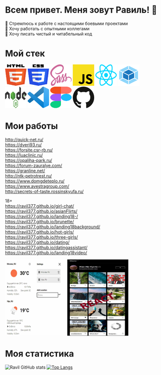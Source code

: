 # Всем привет. Меня зовут Равиль! 👋 

👊 Стремлюсь к работе с настоящими боевыми проектами
<br>
👑 Хочу работать с опытными коллегами
<br>
📝 Хочу писать чистый и читабельный код

# Мой стек
<img src="https://github.com/Ravil377/Ravil377/blob/main/assets/html-5.svg" width="70" height="70">   <img src="https://github.com/Ravil377/Ravil377/blob/main/assets/css-3.svg" width="70" height="70">   <img src="https://github.com/Ravil377/Ravil377/blob/main/assets/sass.svg" width="70" height="70">   <img src="https://github.com/Ravil377/Ravil377/blob/main/assets/javascript.svg" width="70" height="70">   <img src="https://github.com/Ravil377/Ravil377/blob/main/assets/react.svg" width="70" height="70">   <img src="https://github.com/Ravil377/Ravil377/blob/main/assets/webpack.svg" width="70" height="70">   <img src="https://github.com/Ravil377/Ravil377/blob/main/assets/nodejs.svg" width="70" height="70">   <img src="https://github.com/Ravil377/Ravil377/blob/main/assets/visual-studio-code.svg" width="70" height="70">   <img src="https://github.com/Ravil377/Ravil377/blob/main/assets/figma.svg" width="70" height="70">   <img src="https://github.com/Ravil377/Ravil377/blob/main/assets/github-icon.svg" width="70" height="70">

# Мои работы
http://quick-net.ru/ <br>
https://dveri93.ru/<br>
https://forsite.csr-rb.ru/<br>
https://luaclinic.ru/<br>
https://opaliha-park.ru/<br>
https://forum-zauralye.com/<br>
https://granline.net/<br> 
http://ntk-petrotrest.ru/<br>
https://www.domgdeteplo.ru/<br>
https://www.avestragroup.com/<br>
http://secrets-of-taste.rossinskyufa.ru/<br>



18+<br>
https://ravil377.github.io/girl-chat/<br>
https://ravil377.github.io/asianFlirts/<br>
https://ravil377.github.io/landing18-/<br>
https://ravil377.github.io/brunette/<br>
https://ravil377.github.io/landing18background/<br>
https://ravil377.github.io/hot-girls/<br>
https://ravil377.github.io/three-girls/<br>
https://ravil377.github.io/dating/<br>
https://ravil377.github.io/datingassistant/<br>
https://ravil377.github.io/landing18video/<br>


<a href="https://ravil377.github.io/react-weather-api/"><img src="https://github.com/Ravil377/react-weather-api/blob/main/assets/3.jpg" width="200" height="250"></a>
<a href="https://github.com/Ravil377/mesto-react"><img src="https://github.com/Ravil377/Ravil377/blob/main/assets/4.jpg" width="200" height="250" alt="React"></a>

# Моя статистика
![Ravil GitHub stats](https://github-readme-stats.vercel.app/api?username=Ravil377&show_icons=true&theme=radical)  [![Top Langs](https://github-readme-stats.vercel.app/api/top-langs/?username=anuraghazra&layout=compact)](https://github.com/Ravil377/github-readme-stats)
